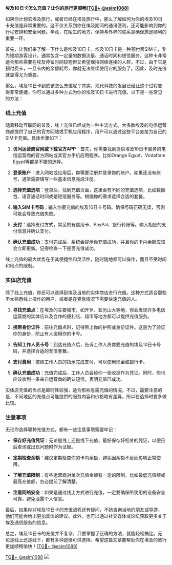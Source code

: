 **埃及10日卡怎么充值？让你的旅行更顺畅[[TG💪+ @esim1088](https://t.me/s/esim1088)]**

如果你计划去埃及旅行，或者已经在埃及旅行中，那么了解如何为你的埃及10日卡充值是非常重要的。这不仅关系到你在埃及期间的通讯便利，还可能影响到你的行程安排和安全问题。毕竟，在陌生的地方，保持与外界的联系是确保旅途顺利的重要一环。

首先，让我们来了解一下什么是埃及10日卡。埃及10日卡是一种预付费SIM卡，专为短期游客设计，通常包含一定量的数据流量、通话时间和短信服务。这种卡非常适合那些需要在埃及停留时间较短但又希望保持网络连接的人群。不过，由于它是预付费卡，一旦卡内的余额耗尽，你就无法继续使用它的服务了。因此，及时充值就显得尤为重要。

那么，埃及10日卡到底该怎么充值呢？其实，现代科技的发展已经让这个过程变得非常便捷。你可以通过多种方式为你的埃及10日卡进行充值，以下是一些常见的方法：

### 线上充值

随着移动互联网的普及，线上充值已经成为一种主流方式。大多数埃及的电信运营商都提供了自己的官方网站或手机应用程序，用户可以通过这些平台直接为自己的SIM卡充值。具体步骤如下：

1. **访问运营商官网或下载官方APP**：首先，你需要找到提供埃及10日卡服务的电信运营商的官方网站或其官方手机应用程序。比如Orange Egypt、Vodafone Egypt等都是不错的选择。
   
2. **登录账户**：进入网站或应用后，你需要注册并登录你的账户。如果还没有账号，通常需要填写一些基本信息完成注册。

3. **选择充值选项**：登录后，找到充值页面，这里会有不同的充值选项，比如数据包、语音通话时间或是短信服务等。根据你的需求选择合适的套餐。

4. **输入SIM卡号码**：输入你要充值的埃及10日卡号码。确保号码正确无误，否则可能会导致充值失败。

5. **支付**：选择支付方式，常见的有信用卡、PayPal、银行转账等。输入相应的支付信息并确认支付。

6. **确认充值成功**：支付完成后，系统会提示你充值成功，并且你的卡内余额应该会立即更新。记得检查一下是否充值成功。

线上充值的最大优势在于其便捷性和灵活性，随时随地都可以操作，而且不受时间和地点的限制。

### 实体店充值

除了线上充值，你还可以选择到埃及当地的实体商店进行充值。这种方式适合那些不太熟悉线上操作的用户，或者是在紧急情况下需要快速充值的人。

1. **寻找充值点**：在埃及的主要城市，如开罗、亚历山大等地，你会发现许多电信运营商的实体店以及合作的便利店、超市等地方都可以提供充值服务。

2. **携带身份证件**：前往充值点时，记得带上你的护照或身份证件。这是为了验证你的身份，防止有人盗用你的卡号。

3. **告知工作人员卡号**：到达充值点后，告诉工作人员你要充值的埃及10日卡号码，并选择合适的充值套餐。

4. **支付费用**：按照工作人员的指示完成支付，可以使用现金或银行卡。

5. **确认充值成功**：充值完成后，工作人员会给你一张收据作为凭证。同时，你也应该收到一条来自运营商的确认短信，表明充值已成功。

实体店充值的优点是即时性较强，适合那些急需充值的情况。不过，需要注意的是，不同地区的充值点可能提供的服务内容和价格略有差异，所以在选择时要多做比较。

### 注意事项

无论你选择哪种充值方式，都有一些注意事项需要牢记：

- **保存好充值凭证**：无论是线上还是线下充值，最好保存好相关的凭证，以便日后查询或出现问题时作为证据。
  
- **定期检查余额**：建议定期检查你的卡内余额，避免因余额不足而影响正常使用。

- **了解充值限制**：有些运营商对单次充值金额有一定的限制，比如最低充值额或最高充值额，务必提前了解清楚。

- **注意网络安全**：如果是通过线上方式进行充值，一定要确保所使用的设备安全可靠，避免泄露个人信息。

最后，如果你对埃及10日卡的充值流程还有疑问，不妨咨询当地的朋友或导游，他们可能会给出更加具体的建议。此外，也可以通过社交媒体或论坛获取更多关于埃及通信服务的信息。

总之，埃及10日卡的充值并不复杂，只要掌握了正确的方法，就能轻松搞定。无论是线上还是线下，都有多种途径可供选择。希望这篇文章能帮助你在埃及的旅行更加顺畅愉快！[[TG💪+ @esim1088](https://t.me/s/esim1088)]

[TG💪+ @esim1088](https://t.me/s/esim1088) ![](https://i.postimg.cc/4NQfJmqS/Snipaste-2025-05-13-00-14-12.png)